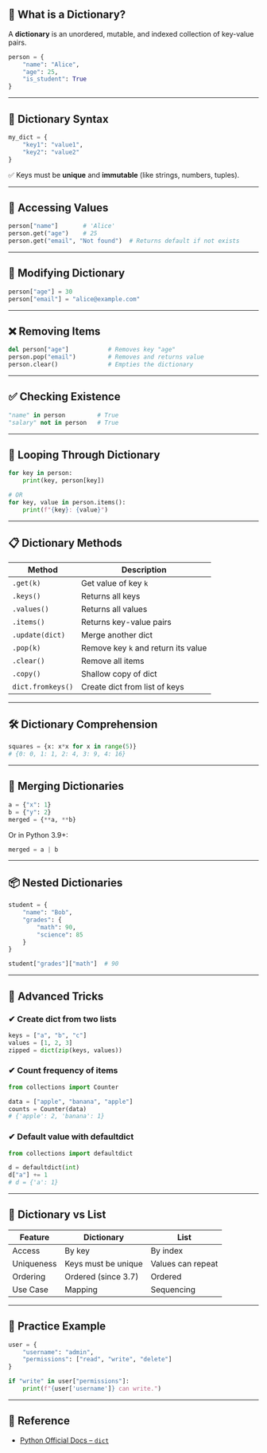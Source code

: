 
## 🧩 What is a Dictionary?

A **dictionary** is an unordered, mutable, and indexed collection of key-value pairs.

```python
person = {
    "name": "Alice",
    "age": 25,
    "is_student": True
}
````

---

## 🔑 Dictionary Syntax

```python
my_dict = {
    "key1": "value1",
    "key2": "value2"
}
```

✅ Keys must be **unique** and **immutable** (like strings, numbers, tuples).

---

## 🧠 Accessing Values

```python
person["name"]       # 'Alice'
person.get("age")    # 25
person.get("email", "Not found")  # Returns default if not exists
```

---

## 📝 Modifying Dictionary

```python
person["age"] = 30
person["email"] = "alice@example.com"
```

---

## ❌ Removing Items

```python
del person["age"]           # Removes key "age"
person.pop("email")         # Removes and returns value
person.clear()              # Empties the dictionary
```

---

## ✅ Checking Existence

```python
"name" in person         # True
"salary" not in person   # True
```

---

## 🔁 Looping Through Dictionary

```python
for key in person:
    print(key, person[key])

# OR
for key, value in person.items():
    print(f"{key}: {value}")
```

---

## 📋 Dictionary Methods

| Method            | Description                         |
| ----------------- | ----------------------------------- |
| `.get(k)`         | Get value of key `k`                |
| `.keys()`         | Returns all keys                    |
| `.values()`       | Returns all values                  |
| `.items()`        | Returns key-value pairs             |
| `.update(dict)`   | Merge another dict                  |
| `.pop(k)`         | Remove key `k` and return its value |
| `.clear()`        | Remove all items                    |
| `.copy()`         | Shallow copy of dict                |
| `dict.fromkeys()` | Create dict from list of keys       |

---

## 🛠️ Dictionary Comprehension

```python
squares = {x: x*x for x in range(5)}
# {0: 0, 1: 1, 2: 4, 3: 9, 4: 16}
```

---

## 🔀 Merging Dictionaries

```python
a = {"x": 1}
b = {"y": 2}
merged = {**a, **b}
```

Or in Python 3.9+:

```python
merged = a | b
```

---

## 📦 Nested Dictionaries

```python
student = {
    "name": "Bob",
    "grades": {
        "math": 90,
        "science": 85
    }
}

student["grades"]["math"]  # 90
```

---

## 🧪 Advanced Tricks

### ✔ Create dict from two lists

```python
keys = ["a", "b", "c"]
values = [1, 2, 3]
zipped = dict(zip(keys, values))
```

### ✔ Count frequency of items

```python
from collections import Counter

data = ["apple", "banana", "apple"]
counts = Counter(data)
# {'apple': 2, 'banana': 1}
```

### ✔ Default value with defaultdict

```python
from collections import defaultdict

d = defaultdict(int)
d["a"] += 1
# d = {'a': 1}
```

---

## 🧵 Dictionary vs List

| Feature    | Dictionary          | List              |
| ---------- | ------------------- | ----------------- |
| Access     | By key              | By index          |
| Uniqueness | Keys must be unique | Values can repeat |
| Ordering   | Ordered (since 3.7) | Ordered           |
| Use Case   | Mapping             | Sequencing        |

---

## 📘 Practice Example

```python
user = {
    "username": "admin",
    "permissions": ["read", "write", "delete"]
}

if "write" in user["permissions"]:
    print(f"{user['username']} can write.")
```

---

## 📎 Reference

* [Python Official Docs – `dict`](https://docs.python.org/3/library/stdtypes.html#dict)

